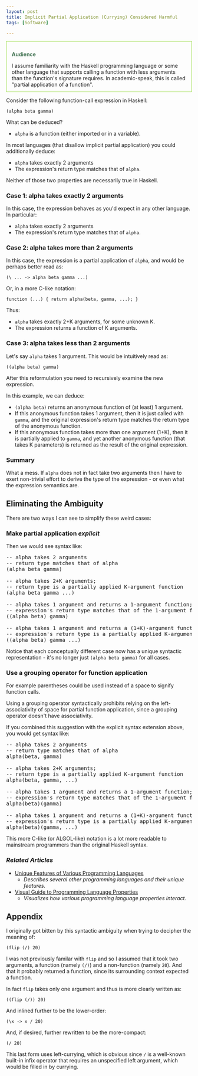 ```yaml
---
layout: post
title: Implicit Partial Application (Currying) Considered Harmful
tags: [Software]

---
```


<div style="padding: .8em 1em .8em; margin-bottom: 1em; border: 1px solid #94da3a;">
    <p style="font-weight: bold; color: #487858;">
        Audience
    </p>
    <p style="margin-bottom: 0em;">
        I assume familiarity with the Haskell programming language or some other language that supports calling a function with less arguments than the function's signature requires. In academic-speak, this is called "partial application of a function".
    </p>
</div>

Consider the following function-call expression in Haskell:

```
(alpha beta gamma)
```

What can be deduced?

* `alpha` is a function (either imported or in a variable).

In most languages (that disallow implicit partial application) you could additionally deduce:

* `alpha` takes exactly 2 arguments
* The expression's return type matches that of `alpha`.

Neither of those two properties are necessarily true in Haskell.

### Case 1: alpha takes exactly 2 arguments

In this case, the expression behaves as you'd expect in any other language. In particular:

* `alpha` takes exactly 2 arguments
* The expression's return type matches that of `alpha`.

### Case 2: alpha takes more than 2 arguments

In this case, the expression is a partial application of `alpha`, and would be perhaps better read as:

`(\ ... -> alpha beta gamma ...)`

Or, in a more C-like notation:

`function (...) { return alpha(beta, gamma, ...); }`

Thus:

* `alpha` takes exactly 2+K arguments, for some unknown K.
* The expression returns a function of K arguments.

### Case 3: alpha takes less than 2 arguments

Let's say `alpha` takes 1 argument. This would be intuitively read as:

`((alpha beta) gamma)`

After this reformulation you need to recursively examine the new expression. 

In this example, we can deduce:

* `(alpha beta)` returns an anonymous function of (at least) 1 argument.
* If this anonymous function takes 1 argument, then it is just called with `gamma`, and the original expression's return type matches the return type of the anonymous function.
* If this anonymous function takes more than one argument (1+K), then it is partially applied to `gamma`, and yet another anonymous function (that takes K parameters) is returned as the result of the original expression.

### Summary

What a mess. If `alpha` does not in fact take two arguments then I have to exert non-trivial effort to derive the type of the expression - or even what the expression semantics are.

## Eliminating the Ambiguity

There are two ways I can see to simplify these weird cases:

### Make partial application *explicit*

Then we would see syntax like:

<pre>
-- alpha takes 2 arguments
-- return type matches that of alpha
(alpha beta gamma)

-- alpha takes 2+K arguments;
-- return type is a partially applied K-argument function
(alpha beta gamma ...)   

-- alpha takes 1 argument and returns a 1-argument function;
-- expression's return type matches that of the 1-argument function
((alpha beta) gamma)

-- alpha takes 1 argument and returns a (1+K)-argument function;
-- expression's return type is a partially applied K-argument function
((alpha beta) gamma ...)
</pre>

Notice that each conceptually different case now has a unique syntactic representation - it's no longer just `(alpha beta gamma)` for all cases.

### Use a grouping operator for function application

For example parentheses could be used instead of a space to signify function calls.

Using a grouping operator syntactically prohibits relying on the left-associativity of space for partial function application, since a grouping operator doesn't have associativity.

If you combined this suggestion with the explicit syntax extension above, you would get syntax like:

<pre>
-- alpha takes 2 arguments
-- return type matches that of alpha
alpha(beta, gamma)

-- alpha takes 2+K arguments;
-- return type is a partially applied K-argument function
alpha(beta, gamma, ...)   

-- alpha takes 1 argument and returns a 1-argument function;
-- expression's return type matches that of the 1-argument function
alpha(beta)(gamma)

-- alpha takes 1 argument and returns a (1+K)-argument function;
-- expression's return type is a partially applied K-argument function
alpha(beta)(gamma, ...)
</pre>

This more C-like (or ALGOL-like) notation is a lot more readable to mainstream programmers than the original Haskell syntax.

### *Related Articles*

* [Unique Features of Various Programming Languages](/articles/2013/01/29/unique-features-of-various-programming-languages/)
    * *Describes several other programming languages and their unique features.*
* [Visual Guide to Programming Language Properties](/articles/2013/02/20/visual-guide-to-programming-language-properties/)
    * *Visualizes how various programming language properties interact.*


## Appendix

I originally got bitten by this syntactic ambiguity when trying to decipher the meaning of:

```
(flip (/) 20)
```

I was not previously familar with `flip` and so I assumed that it took two arguments, a function (namely `(/)`) and a non-function (namely `20`). And that it probably returned a function, since its surrounding context expected a function.

In fact `flip` takes only one argument and thus is more clearly written as:

```
((flip (/)) 20)
```

And inlined further to be the lower-order:

```
(\x -> x / 20)
```

And, if desired, further rewritten to be the more-compact:

```
(/ 20)
```

This last form uses left-currying, which is obvious since `/` is a well-known built-in infix operator that requires an unspecified left argument, which would be filled in by currying.